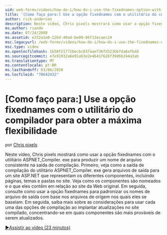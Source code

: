 ```yaml
---
uid: web-forms/videos/how-do-i/how-do-i-use-the-fixednames-option-with-the-compiler-utility-for-maximum-flexibility
title: '[Como faço para:] Use a opção fixednames com o utilitário do compilador para obter a máxima flexibilidade | Microsoft Docs'
author: rick-anderson
description: Neste vídeo, Chris pixels mostrará como usar a opção fixednames com o utilitário aspnet_compiler. exe para produzir um nome de arquivo consistente na UO de compilação...
ms.author: riande
ms.date: 07/24/2008
ms.assetid: e332a1e0-226d-40ad-be99-96f13ecaec24
msc.legacyurl: /web-forms/videos/how-do-i/how-do-i-use-the-fixednames-option-with-the-compiler-utility-for-maximum-flexibility
msc.type: video
ms.openlocfilehash: 1b58f217716ecbc037aae736fd323bb7da8afbdd
ms.sourcegitcommit: e7e91932a6e91a63e2e46417626f39d6b244a3ab
ms.translationtype: MT
ms.contentlocale: pt-BR
ms.lasthandoff: 03/06/2020
ms.locfileid: "78642432"
---
```

# <a name="how-do-i-use-the-fixednames-option-with-the-compiler-utility-for-maximum-flexibility"></a>[Como faço para:] Use a opção fixednames com o utilitário do compilador para obter a máxima flexibilidade

por [Chris pixels](https://twitter.com/chrispels)

Neste vídeo, Chris pixels mostrará como usar a opção fixednames com o utilitário ASPNET\_Compiler. exe para produzir um nome de arquivo consistente na saída de compilação. Primeiro, veja como a saída de compilação do utilitário ASPNET\_Compiler. exe gera arquivos de saída para um site ASP.NET que representam os diferentes componentes, incluindo páginas, temas e pastas no site. Veja como os componentes são nomeados e o que eles contêm em relação ao site da Web original. Em seguida, consulte como usar a opção fixednames para padronizar os nomes de arquivo de saída com base nos arquivos de origem nos quais eles se baseiam. Em seguida, saiba mais sobre as considerações para usar cada uma das opções de compilação ao implantar atualizações no site compilado, concentrando-se em quais componentes são mais prováveis de serem atualizados.

[&#9654;Assistir ao vídeo (23 minutos)](https://channel9.msdn.com/Blogs/ASP-NET-Site-Videos/how-do-i-use-the-fixednames-option-with-the-compiler-utility-for-maximum-flexibility)
